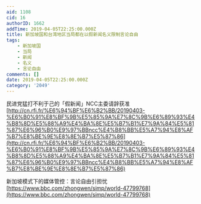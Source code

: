 ```yaml
---
aid: 1108
cid: 16
authorID: 1662
addTime: 2019-04-05T22:25:00.000Z
title: 新加坡国和台湾地区当局都在以假新闻名义限制言论自由
tags:
    - 新加坡国
    - 当局
    - 新闻
    - 名义
    - 言论自由
comments: []
date: 2019-04-05T22:25:00.000Z
category: '2049'
---
```


民进党猛打不利于己的「假新闻」NCC主委请辞获准  
[http://cn.rfi.fr/%E6%94%BF%E6%B2%BB/20190403-%E6%B0%91%E8%BF%9B%E5%85%9A%E7%8C%9B%E6%89%93%E4%B8%8D%E5%88%A9%E4%BA%8E%E5%B7%B1%E7%9A%84%E5%81%87%E6%96%B0%E9%97%BBncc%E4%B8%BB%E5%A7%94%E8%AF%B7%E8%BE%9E%E8%8E%B7%E5%87%86](http://cn.rfi.fr/%E6%94%BF%E6%B2%BB/20190403-%E6%B0%91%E8%BF%9B%E5%85%9A%E7%8C%9B%E6%89%93%E4%B8%8D%E5%88%A9%E4%BA%8E%E5%B7%B1%E7%9A%84%E5%81%87%E6%96%B0%E9%97%BBncc%E4%B8%BB%E5%A7%94%E8%AF%B7%E8%BE%9E%E8%8E%B7%E5%87%86)

新加坡模式下的媒体管控：言论自由引担忧  
[https://www.bbc.com/zhongwen/simp/world-47799768](https://www.bbc.com/zhongwen/simp/world-47799768)
